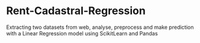 # Rent-Cadastral-Regression
Extracting two datasets from web, analyse, preprocess and make prediction with a Linear Regression model using ScikitLearn and Pandas
